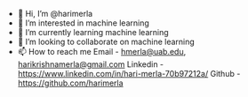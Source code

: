 - 👋 Hi, I’m @harimerla
- 👀 I’m interested in machine learning
- 🌱 I’m currently learning machine learning
- 💞️ I’m looking to collaborate on machine learning
- 📫 How to reach me Email     - hmerla@uab.edu, harikrishnamerla@gmail.com
                     Linkedin  - https://www.linkedin.com/in/hari-merla-70b97212a/
                     Github    - https://github.com/harimerla

<!---
harimerla/harimerla is a ✨ special ✨ repository because its `README.md` (this file) appears on your GitHub profile.
You can click the Preview link to take a look at your changes.
--->
